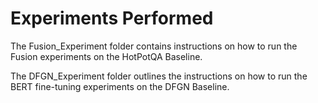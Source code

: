 # Experiments Performed

The Fusion_Experiment folder contains instructions on how to run the Fusion experiments on the HotPotQA Baseline.

The DFGN_Experiment folder outlines the instructions on how to run the BERT fine-tuning experiments on the DFGN Baseline.
